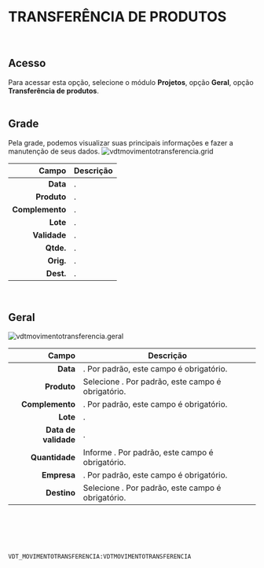 # TRANSFERÊNCIA DE PRODUTOS
<br>

## Acesso
Para acessar esta opção, selecione o módulo **Projetos**, opção **Geral**, opção **Transferência de produtos**.
<br>
<br>

## Grade
Pela grade, podemos visualizar suas principais informações e fazer a manutenção de seus dados.
![vdtmovimentotransferencia.grid](https://raw.githubusercontent.com/netforcews/docs-erp/master/projetos/imagens/vdtmovimentotransferencia.grid.png)

Campo | Descrição
--:|---
**Data** | .
**Produto** | .
**Complemento** | .
**Lote** | .
**Validade** | .
**Qtde.** | .
**Orig.** | .
**Dest.** | .
<br>

## Geral
![vdtmovimentotransferencia.geral](https://raw.githubusercontent.com/netforcews/docs-erp/master/projetos/imagens/vdtmovimentotransferencia.geral.png)

Campo | Descrição
--:|---
**Data** | . Por padrão, este campo é obrigatório.
**Produto** | Selecione . Por padrão, este campo é obrigatório.
**Complemento** | . Por padrão, este campo é obrigatório.
**Lote** | .
**Data de validade** | .
**Quantidade** | Informe . Por padrão, este campo é obrigatório.
**Empresa** | . Por padrão, este campo é obrigatório.
**Destino** | Selecione . Por padrão, este campo é obrigatório.
<br>
<br>
<br>
<br>

```VDT_MOVIMENTOTRANSFERENCIA:VDTMOVIMENTOTRANSFERENCIA```
